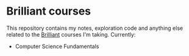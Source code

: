# Brilliant courses
This repository contains my notes, exploration code and anything else related to the [Brilliant](https://brilliant.org) courses I'm taking. Currently:
* Computer Science Fundamentals